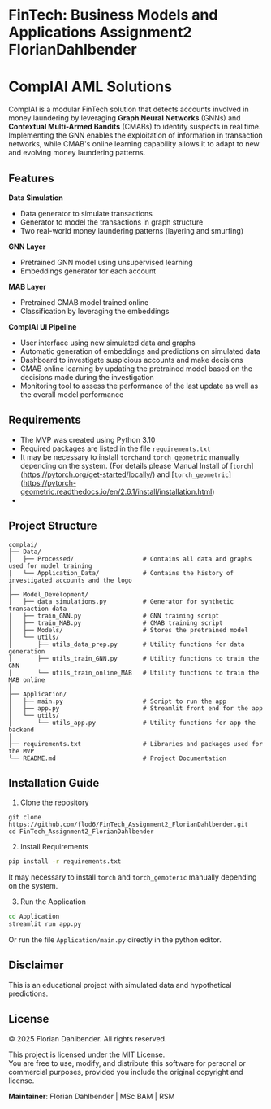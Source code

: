 # FinTech: Business Models and Applications Assignment2 FlorianDahlbender

# ComplAI AML Solutions
ComplAI is a modular FinTech solution that detects accounts involved in money laundering by leveraging **Graph Neural Networks** (GNNs) and **Contextual Multi-Armed Bandits** (CMABs) to identify suspects in real time. Implementing the GNN enables the exploitation of information in transaction networks, while CMAB's online learning capability allows it to adapt to new and evolving money laundering patterns. 

## Features

**Data Simulation**
- Data generator to simulate transactions
- Generator to model the transactions in graph structure
- Two real-world money laundering patterns (layering and smurfing)

**GNN Layer**
- Pretrained GNN model using unsupervised learning
- Embeddings generator for each account

**MAB Layer**
- Pretrained CMAB model trained online
- Classification by leveraging the embeddings

**ComplAI UI Pipeline**
- User interface using new simulated data and graphs
- Automatic generation of embeddings and predictions on simulated data
- Dashboard to investigate suspicious accounts and make decisions
- CMAB online learning by updating the pretrained model based on the decisions made during the investigation
- Monitoring tool to assess the performance of the last update as well as the overall model performance

## Requirements
- The MVP was created using Python 3.10
- Required packages are listed in the file `requirements.txt`
- It may be necessary to install `torch`and `torch_geometric` manually depending on the system. (For details please Manual Install of [`torch`] (https://pytorch.org/get-started/locally/) and [`torch_geometric`] (https://pytorch-geometric.readthedocs.io/en/2.6.1/install/installation.html)
- 


## Project Structure
```
complai/
├── Data/                      
│   ├── Processed/                   # Contains all data and graphs used for model training
│   └── Application_Data/            # Contains the history of investigated accounts and the logo
│ 
├── Model_Development/          
│   ├── data_simulations.py          # Generator for synthetic transaction data
│   ├── train_GNN.py                 # GNN training script
│   ├── train_MAB.py                 # CMAB training script
│   ├── Models/                      # Stores the pretrained model
│   └── utils/
│       ├── utils_data_prep.py       # Utility functions for data generation
│       ├── utils_train_GNN.py       # Utility functions to train the GNN
│       └── utils_train_online_MAB   # Utility functions to train the MAB online
│
├── Application/
│   ├── main.py                      # Script to run the app
│   ├── app.py                       # Streamlit front end for the app
│   └── utils/                 
│       └── utils_app.py             # Utility functions for app the backend
│
├── requirements.txt                 # Libraries and packages used for the MVP
└── README.md                        # Project Documentation
```

## Installation Guide

1. Clone the repository
```
git clone https://github.com/flod6/FinTech_Assignment2_FlorianDahlbender.git
cd FinTech_Assignment2_FlorianDahlbender
```

2. Install Requirements
```bash
pip install -r requirements.txt
```
It may necessary to install `torch` and `torch_gemoteric` manually depending on the system.

3. Run the Application
```bash
cd Application
streamlit run app.py
```
Or run the file `Application/main.py` directly in the python editor. 


## Disclaimer
This is an educational project with simulated data and hypothetical predictions. 

## License 
© 2025 Florian Dahlbender. All rights reserved.

This project is licensed under the MIT License.  
You are free to use, modify, and distribute this software for personal or commercial purposes, provided you include the original copyright and license. 

**Maintainer**: Florian Dahlbender | MSc BAM | RSM


   


